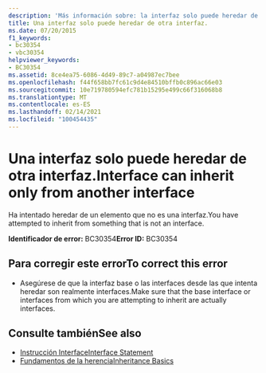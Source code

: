 ```yaml
---
description: 'Más información sobre: la interfaz solo puede heredar de otra interfaz'
title: Una interfaz solo puede heredar de otra interfaz.
ms.date: 07/20/2015
f1_keywords:
- bc30354
- vbc30354
helpviewer_keywords:
- BC30354
ms.assetid: 8ce4ea75-6086-4d49-89c7-a04987ec7bee
ms.openlocfilehash: f44f658bb7fc61c9d4e84510bffb0c896ac66e03
ms.sourcegitcommit: 10e719780594efc781b15295e499c66f316068b8
ms.translationtype: MT
ms.contentlocale: es-ES
ms.lasthandoff: 02/14/2021
ms.locfileid: "100454435"
---
```

# <a name="interface-can-inherit-only-from-another-interface"></a><span data-ttu-id="7ca74-103">Una interfaz solo puede heredar de otra interfaz.</span><span class="sxs-lookup"><span data-stu-id="7ca74-103">Interface can inherit only from another interface</span></span>

<span data-ttu-id="7ca74-104">Ha intentado heredar de un elemento que no es una interfaz.</span><span class="sxs-lookup"><span data-stu-id="7ca74-104">You have attempted to inherit from something that is not an interface.</span></span>  
  
 <span data-ttu-id="7ca74-105">**Identificador de error:** BC30354</span><span class="sxs-lookup"><span data-stu-id="7ca74-105">**Error ID:** BC30354</span></span>  
  
## <a name="to-correct-this-error"></a><span data-ttu-id="7ca74-106">Para corregir este error</span><span class="sxs-lookup"><span data-stu-id="7ca74-106">To correct this error</span></span>  
  
- <span data-ttu-id="7ca74-107">Asegúrese de que la interfaz base o las interfaces desde las que intenta heredar son realmente interfaces.</span><span class="sxs-lookup"><span data-stu-id="7ca74-107">Make sure that the base interface or interfaces from which you are attempting to inherit are actually interfaces.</span></span>  
  
## <a name="see-also"></a><span data-ttu-id="7ca74-108">Consulte también</span><span class="sxs-lookup"><span data-stu-id="7ca74-108">See also</span></span>

- [<span data-ttu-id="7ca74-109">Instrucción Interface</span><span class="sxs-lookup"><span data-stu-id="7ca74-109">Interface Statement</span></span>](../language-reference/statements/interface-statement.md)
- [<span data-ttu-id="7ca74-110">Fundamentos de la herencia</span><span class="sxs-lookup"><span data-stu-id="7ca74-110">Inheritance Basics</span></span>](../programming-guide/language-features/objects-and-classes/inheritance-basics.md)
